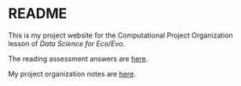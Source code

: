 # README

This is my project website for the Computational Project Organization lesson of *Data Science for Eco/Evo*.

The reading assessment answers are [here](assessment.md).

My project organization notes are [here](proj_org_notes.md). 
